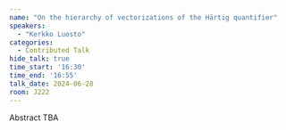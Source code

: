 ```yaml
---
name: "On the hierarchy of vectorizations of the Härtig quantifier"
speakers:
  - "Kerkko Luosto"
categories:
  - Contributed Talk
hide_talk: true
time_start: '16:30'
time_end: '16:55'
talk_date: 2024-06-28
room: J222
---
```


Abstract TBA
